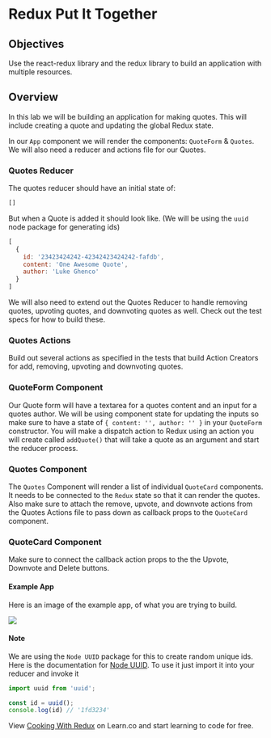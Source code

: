 # Redux Put It Together

## Objectives

Use the react-redux library and the redux library to build an application with multiple resources.

## Overview

In this lab we will be building an application for making quotes. This will include creating a quote and updating the global Redux state. 

In our `App` component we will render the components: `QuoteForm` & `Quotes`. We will also need a reducer and actions file for our Quotes.

### Quotes Reducer 

The quotes reducer should have an initial state of:

```javascript 
[]
```

But when a Quote is added it should look like. (We will be using the `uuid` node package for generating ids)

```javascript 
[
  {
    id: '23423424242-42342423424242-fafdb',
    content: 'One Awesome Quote',
    author: 'Luke Ghenco'
  }
]
```

We will also need to extend out the Quotes Reducer to handle removing quotes, upvoting quotes, and downvoting quotes as well. Check out the test specs for how to build these.

### Quotes Actions 

Build out several actions as specified in the tests that build Action Creators for add, removing, upvoting and downvoting quotes.

### QuoteForm Component 

Our Quote form will have a textarea for a quotes content and an input for a quotes author. We will be using component state for updating the inputs so make sure to have a state of `{ content: '', author: '' }` in your `QuoteForm` constructor. You will make a dispatch action to Redux using an action you will create called `addQuote()` that will take a quote as an argument and start the reducer process.

### Quotes Component

The `Quotes` Component will render a list of individual `QuoteCard` components. It needs to be connected to the `Redux` state so that it can render the quotes. Also make sure to attach the remove, upvote, and downvote actions from the Quotes Actions file to pass down as callback props to the `QuoteCard` component. 

### QuoteCard Component

Make sure to connect the callback action props to the the Upvote, Downvote and Delete buttons.

#### Example App

Here is an image of the example app, of what you are trying to build. 

![](https://s3-us-west-2.amazonaws.com/curriculum-content/web-development/react/quote-app-image.png)

#### Note 

We are using the `Node UUID` package for this to create random unique ids. Here is the documentation for [Node UUID](https://github.com/kelektiv/node-uuid). To use it just import it into your reducer and invoke it 

```javascript 
import uuid from 'uuid';

const id = uuid();
console.log(id) // '1fd3234'
```

<p class='util--hide'>View <a href='https://learn.co/lessons/cooking-with-redux'>Cooking With Redux</a> on Learn.co and start learning to code for free.</p>



